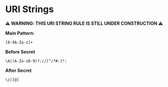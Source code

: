 # URI Strings

**⚠️ WARNING: THIS URI STRING RULE IS STILL UNDER CONSTRUCTION ⚠️**

**Main Pattern:**

```
[0-9A-Za-z]+
```

**Before Secret**

```
\A|(A-Za-z0-9)?://[^/?#:]*:
```

**After Secret**

```
\z|[@]
```
